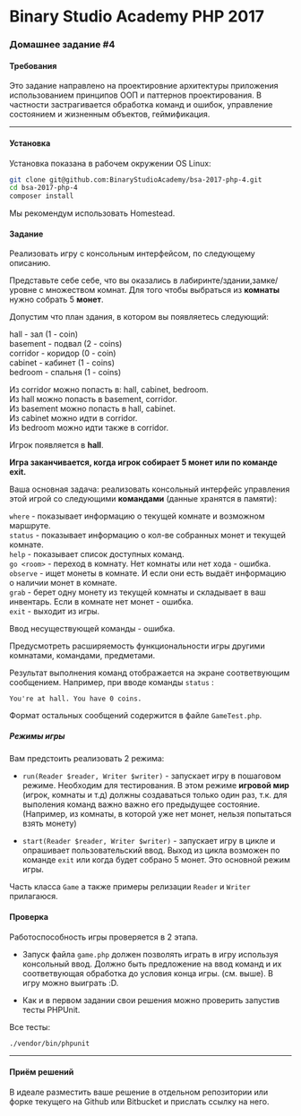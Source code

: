 Binary Studio Academy PHP 2017
====

### Домашнее задание #4

#### Требования
Это задание направлено на проектировние архитектуры приложения использованием
принципов ООП и паттернов проектирования. В частности застрагивается обработка
команд и ошибок, управление состоянием и жизненным объектов, геймификация.


***

#### Установка

Установка показана в рабочем окружении OS Linux:

```bash
git clone git@github.com:BinaryStudioAcademy/bsa-2017-php-4.git
cd bsa-2017-php-4
composer install
```

Мы рекомендум использовать Homestead.

#### Задание

Реализовать игру с консольным интерфейсом, по следующему описанию.

Представьте себе себе, что вы оказались в лабиринте/здании,замке/уровне с множеством комнат.
Для того чтобы выбраться из **комнаты** нужно собрать 5 **монет**.

Допустим что план здания, в котором вы появляетесь следующий:

hall - зал (1 - coin)  
basement - подвал (2 - coins)  
corridor - коридор (0 - coin)  
cabinet - кабинет (1 - coins)  
bedroom - спальня (1 - coins)  

Из corridor можно попасть в: hall, cabinet, bedroom.  
Из hall можно попасть в basement, corridor.  
Из basement можно попасть в hall, cabinet.  
Из cabinet можно идти в corridor.  
Из bedroom можно идти также в corridor.  

Игрок появляется в **hall**.

**Игра заканчивается, когда игрок собирает 5 монет или по команде exit.**

Ваша основная задача: реализовать консольный интерфейс управления этой игрой со следующими
**командами** (данные хранятся в памяти):  

`where` - показывает информацию о текущей комнате и возможном маршруте.  
`status` - показывает информацию о кол-ве собранных монет и текущей комнате.  
`help` - показывает список доступных команд.  
`go <room>` - переход в комнату. Нет комнаты или нет хода - ошибка.  
`observe` - ищет монеты в комнате. И если они есть выдаёт информацию о наличии монет в комнате.  
`grab` - берет одну монету из текущей комнаты и складывает в ваш инвентарь. Если в комнате нет монет - ошибка.  
`exit` - выходит из игры.  

Ввод несуществующей команды - ошибка.

Предусмотреть расширяемость функциональности игры другими комнатами, командами, предметами.

Результат выполнения команд отображается на экране соответвующим сообщением.
Например, при вводе команды `status` :

`You're at hall. You have 0 coins.`

Формат остальных сообщений содержится в файле `GameTest.php`.

##### Режимы игры

Вам предстоить реализовать 2 режима:

* `run(Reader $reader, Writer $writer)` - запускает игру в пошаговом режиме.
Необходим для тестирования. В этом режиме **игровой мир** (игрок, комнаты и т.д)
должны создаваться только один раз, т.к. для выполения команд важно 
важно его предыдущее состояние. (Например, из комнаты, в которой уже нет монет, нельзя попытаться взять монету)

* `start(Reader $reader, Writer $writer)` - запускает игру в цикле и опрашивает пользовательский ввод.
Выход из цикла возможен по команде `exit` или когда будет собрано 5 монет.
Это основной режим игры.

Часть класса `Game` а также примеры релизации `Reader` и `Writer` прилагаюся.


#### Проверка

Работоспособность игры проверяется в 2 этапа.

* Запуск файла `game.php` должен позволять играть в игру используя консольный ввод.
Должно быть предложение на ввод команд и их соответвующая обработка до условия конца игры.
(см. выше). В игру можно выиграть :D.

* Как и в первом задании свои решения можно проверить запустив тесты PHPUnit.

Все тесты:

```bash
./vendor/bin/phpunit
```
***

#### Приём решений

В идеале разместить ваше решение в отдельном репозитории или форке текущего на Github или Bitbucket
и прислать ссылку на него.
